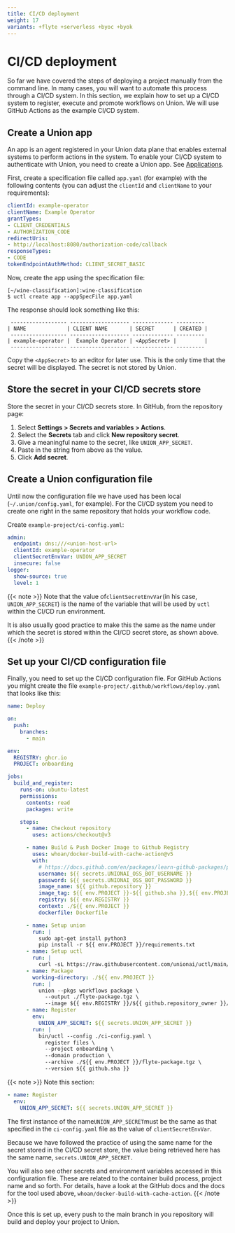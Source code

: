 ```yaml
---
title: CI/CD deployment
weight: 17
variants: +flyte +serverless +byoc +byok
---
```


# CI/CD deployment

So far we have covered the steps of deploying a project manually from the command line.
In many cases, you will want to automate this process through a CI/CD system.
In this section, we explain how to set up a CI/CD system to register, execute and promote workflows on Union.
We will use GitHub Actions as the example CI/CD system.

## Create a Union app

An app is an agent registered in your Union data plane that enables external systems to perform actions in the system.
To enable your CI/CD system to authenticate with Union, you need to create a Union app.
See [Applications](../administration/applications.md).

First, create a specification file called `app.yaml` (for example) with the following contents (you can adjust the `clientId` and `clientName` to your requirements):

```yaml
clientId: example-operator
clientName: Example Operator
grantTypes:
- CLIENT_CREDENTIALS
- AUTHORIZATION_CODE
redirectUris:
- http://localhost:8080/authorization-code/callback
responseTypes:
- CODE
tokenEndpointAuthMethod: CLIENT_SECRET_BASIC
```

Now, create the app using the specification file:

```shell
[~/wine-classification]:wine-classification
$ uctl create app --appSpecFile app.yaml
```

The response should look something like this:

```shell
 ------------------ ------------------- ------------- ---------
| NAME             | CLIENT NAME       | SECRET      | CREATED |
 ------------------ ------------------- ------------- ---------
| example-operator |  Example Operator | <AppSecret> |         |
 ------------------ ------------------- ------------- ---------
```

Copy the `<AppSecret>` to an editor for later use.
This is the only time that the secret will be displayed.
The secret is not stored by Union.

## Store the secret in your CI/CD secrets store

Store the secret in your CI/CD secrets store.
In GitHub, from the repository page:

1. Select **Settings > Secrets and variables > Actions**.
2. Select the **Secrets** tab and click **New repository secret**.
3. Give a meaningful name to the secret, like `UNION_APP_SECRET`.
4. Paste in the string from above as the value.
5. Click **Add secret**.

## Create a Union configuration file

Until now the configuration file we have used has been local (`~/.union/config.yaml`, for example).
For the CI/CD system you need to create one right in the same repository that holds your workflow code.

Create `example-project/ci-config.yaml`:

```yaml
admin:
  endpoint: dns:///<union-host-url>
  clientId: example-operator
  clientSecretEnvVar: UNION_APP_SECRET
  insecure: false
logger:
  show-source: true
  level: 1
```

{{< note >}}
Note that the value of`clientSecretEnvVar`(in his case, `UNION_APP_SECRET`) is the name of the variable that will be used by `uctl` within the CI/CD run environment.

It is also usually good practice to make this the same as the name under which the secret is stored within the CI/CD secret store, as shown above.
{{< /note >}}

## Set up your CI/CD configuration file

Finally, you need to set up the CI/CD configuration file. For GitHub Actions you might create the file `example-project/.github/workflows/deploy.yaml` that looks like this:

```yaml
name: Deploy

on:
  push:
    branches:
      - main

env:
  REGISTRY: ghcr.io
  PROJECT: onboarding

jobs:
  build_and_register:
    runs-on: ubuntu-latest
    permissions:
      contents: read
      packages: write

    steps:
      - name: Checkout repository
        uses: actions/checkout@v3

      - name: Build & Push Docker Image to Github Registry
        uses: whoan/docker-build-with-cache-action@v5
        with:
          # https://docs.github.com/en/packages/learn-github-packages/publishing-a-package
          username: ${{ secrets.UNIONAI_OSS_BOT_USERNAME }}
          password: ${{ secrets.UNIONAI_OSS_BOT_PASSWORD }}
          image_name: ${{ github.repository }}
          image_tag: ${{ env.PROJECT }}-${{ github.sha }},${{ env.PROJECT }}-latest
          registry: ${{ env.REGISTRY }}
          context: ./${{ env.PROJECT }}
          dockerfile: Dockerfile

      - name: Setup union
        run: |
          sudo apt-get install python3
          pip install -r ${{ env.PROJECT }}/requirements.txt
      - name: Setup uctl
        run: |
          curl -sL https://raw.githubusercontent.com/unionai/uctl/main/install.sh | bash
      - name: Package
        working-directory: ./${{ env.PROJECT }}
        run: |
          union --pkgs workflows package \
            --output ./flyte-package.tgz \
            --image ${{ env.REGISTRY }}/${{ github.repository_owner }}/${{ github.repository }}:${{ env.PROJECT }}-latest
      - name: Register
        env:
          UNION_APP_SECRET: ${{ secrets.UNION_APP_SECRET }}
        run: |
          bin/uctl --config ./ci-config.yaml \
            register files \
            --project onboarding \
            --domain production \
            --archive ./${{ env.PROJECT }}/flyte-package.tgz \
            --version ${{ github.sha }}
```

{{< note >}}
Note this section:

```yaml
- name: Register
  env:
    UNION_APP_SECRET: ${{ secrets.UNION_APP_SECRET }}
```

The first instance of the name`UNION_APP_SECRET`must be the same as that specified in the `ci-config.yaml` file as the value of `clientSecretEnvVar`.

Because we have followed the practice of using the same name for the secret stored in the CI/CD secret store, the value being retrieved here has the same name, `secrets.UNION_APP_SECRET.`

You will also see other secrets and environment variables accessed in this configuration file.
These are related to the container build process, project name and so forth.
For details, have a look at the GitHub docs and the docs for the tool used above, `whoan/docker-build-with-cache-action`.
{{< /note >}}

Once this is set up, every push to the main branch in you repository will build and deploy your project to Union.
